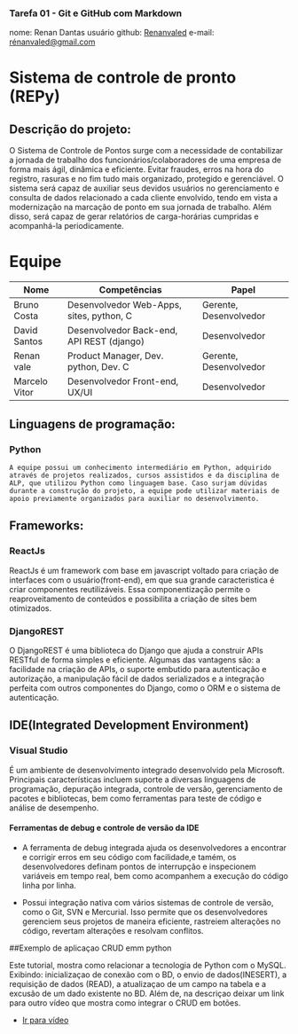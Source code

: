 ### Tarefa 01 - Git e GitHub com Markdown

nome: Renan Dantas
usuário github: [Renanvaled](https://github.com/RenanValed)
e-mail: rénanvaled@gmail.com

# Sistema de controle de pronto (REPy)
## Descrição do projeto:

O Sistema de Controle de Pontos surge com a necessidade de contabilizar a jornada de trabalho dos funcionários/colaboradores de uma empresa de forma mais ágil, dinâmica e eficiente. Evitar fraudes, erros na hora do registro, rasuras e no fim tudo mais organizado, protegido e gerenciável.
O sistema será capaz de auxiliar seus devidos usuários no gerenciamento e consulta de dados relacionado a cada cliente envolvido, tendo em vista a modernização na marcação de ponto em sua jornada de trabalho. Além disso, será capaz de gerar relatórios de carga-horárias cumpridas e acompanhá-la periodicamente.

# Equipe
Nome | Competências | Papel |
---- | ------------ | ----- |
Bruno Costa | Desenvolvedor Web-Apps, sites, python, C | Gerente, Desenvolvedor |
David Santos | Desenvolvedor Back-end, API REST (django) | Desenvolvedor |
Renan vale | Product Manager, Dev. python, Dev. C | Gerente, Desenvolvedor |
Marcelo Vitor | Desenvolvedor Front-end, UX/UI | Desenvolvedor |

## Linguagens de programação:
### Python
    A equipe possui um conhecimento intermediário em Python, adquirido através de projetos realizados, cursos assistidos e da disciplina de ALP, que utilizou Python como linguagem base. Caso surjam dúvidas durante a construção do projeto, a equipe pode utilizar materiais de apoio previamente organizados para auxiliar no desenvolvimento.

## Frameworks:
### ReactJs
ReactJs é um framework com base em javascript voltado para criação de interfaces com o usuário(front-end), em que sua grande caracteristica é criar componentes reutilizáveis. Essa componentização permite o reaproveitamento de conteúdos e possibilita a criação de sites bem otimizados.

### DjangoREST

O DjangoREST é uma biblioteca do Django que ajuda a construir APIs RESTful de forma simples e eficiente. Algumas das vantagens são: a facilidade na criação de APIs, o suporte embutido para autenticação e autorização, a manipulação fácil de dados serializados e a integração perfeita com outros componentes do Django, como o ORM e o sistema de autenticação.

## IDE(Integrated Development Environment)
### Visual Studio
É um ambiente de desenvolvimento integrado desenvolvido pela Microsoft. Principais características incluem suporte a diversas linguagens de programação, depuração integrada, controle de versão, gerenciamento de pacotes e bibliotecas, bem como ferramentas para teste de código e análise de desempenho.

#### Ferramentas de debug e controle de versão da IDE
* A ferramenta de debug integrada ajuda os desenvolvedores a encontrar e corrigir erros em seu código com facilidade,e tamém, os desenvolvedores definam pontos de interrupção e inspecionem variáveis em tempo real, bem como acompanhem a execução do código linha por linha.

* Possui integração nativa com vários sistemas de controle de versão, como o Git, SVN e Mercurial. Isso permite que os desenvolvedores gerenciem seus projetos de maneira eficiente, rastreiem alterações no código, revertam alterações e resolvam conflitos.

##Exemplo de aplicaçao CRUD emm python

Este tutorial, mostra como relacionar a tecnologia de Python com o MySQL. Exibindo: inicializaçao de conexão com o BD, o envio de dados(INESERT), a requisição de dados (READ), a atualizaçao de um campo na tabela e a excusão de um dado existente no BD. 
Além de, na descriçao deixar um link para outro vídeo que mostra como integrar o CRUD em botões.
- [Ir para vídeo](https://www.youtube.com/watch?v=_q3j25ACmQ4)